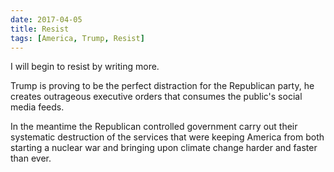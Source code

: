 ```yaml
---
date: 2017-04-05
title: Resist
tags: [America, Trump, Resist]
---
```


I will begin to resist by writing more.

Trump is proving to be the perfect distraction for the Republican party, he creates
outrageous executive orders that consumes the public's social media feeds.

In the meantime the Republican controlled government carry out their systematic
destruction of the services that were keeping America from both starting a nuclear
war and bringing upon climate change harder and faster than ever.
